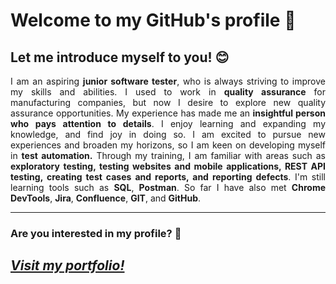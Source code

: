 <h1><b>Welcome to my GitHub's profile 👋 </b></h1> 
<h2><b>Let me introduce myself to you!  &#128522;</b></h2>
<p></p>
<p align="justify"> 
I am an aspiring <b> junior software tester</b>, who is always striving to improve my skills and abilities. I used to work in <b>quality assurance</b> for manufacturing companies, but now I desire to explore new quality assurance opportunities. My experience has made me an <b>insightful person who pays attention to details</b>. I enjoy learning and expanding my knowledge, and find joy in doing so. I am excited to pursue new experiences and broaden my horizons, so I am keen on developing myself in <b>test automation.</b> Through my training, I am familiar with areas such as <b>exploratory testing, testing websites and mobile applications, REST API testing, creating test cases and reports, and reporting defects</b>. I'm still learning tools such as <b>SQL</b>, <b>Postman</b>. So far I have also met <b>Chrome DevTools</b>, <b>Jira</b>, <b>Confluence</b>, <b>GIT</b>, and <b>GitHub</b>. </p>

<hr>
<h3>Are you interested in my profile? &#129300;</h3>
<h2><b><i><a href="https://github.com/amiszkiel/MY-PORTFOLIO">Visit my portfolio!</a></i></b></h2>

<!--
**amiszkiel/amiszkiel** is a ✨ _special_ ✨ repository because its `README.md` (this file) appears on your GitHub profile.

Here are some ideas to get you started:

- 🔭 I’m currently working on ...
- 🌱 I’m currently learning ...
- 👯 I’m looking to collaborate on ...
- 🤔 I’m looking for help with ...
- 💬 Ask me about ...
- 📫 How to reach me: ...
- 😄 Pronouns: ...
- ⚡ Fun fact: ...
-->
